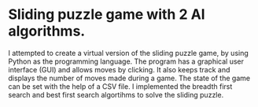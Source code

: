 ﻿# Sliding puzzle game with 2 AI algorithms.

I attempted to create a virtual version of the sliding puzzle game, by using Python as the programming language. The program has a graphical user interface (GUI) and allows moves by clicking. It also keeps track and displays the number of moves made during a game. The state of the game can be set with the help of a CSV file. I implemented the breadth first search and best first search algortihms to solve the sliding puzzle.
